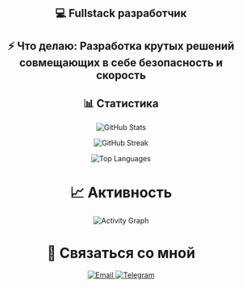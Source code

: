 <div align="center">
  
<h2> 💻 Fullstack разработчик </h2>
<h2> ⚡ Что делаю: Разработка крутых решений совмещающих в себе безопасность и скорость</h2>

## 📊  Статистика
<p align="center">
  <img src="https://github-readme-stats.vercel.app/api?username=Belxz777&show_icons=true&theme=radical&hide_border=true&bg_color=0D1117&title_color=00FF88&icon_color=00FF88&text_color=FFFFFF" alt="GitHub Stats" />
</p>

<p align="center">
  <img src="https://github-readme-streak-stats.herokuapp.com/?user=Belxz777&theme=radical&hide_border=true&background=0D1117&stroke=00FF88&ring=00FF88&fire=FF6B6B&currStreakLabel=00FF88" alt="GitHub Streak" />
</p>

<p align="center">
  <img src="https://github-readme-stats.vercel.app/api/top-langs/?username=Belxz777&layout=compact&theme=radical&hide_border=true&bg_color=0D1117&title_color=00FF88&text_color=FFFFFF" alt="Top Languages" />
</p>

<h1>📈 Активность </h1>

<p align="center">
  <img src="https://github-readme-activity-graph.vercel.app/graph?username=Belxz777&theme=react-dark&bg_color=0D1117&color=00FF88&line=00FF88&point=FFFFFF&area=true&hide_border=true" alt="Activity Graph" />
</p>
<h1> 🤝 Связаться со мной </h1>
<p align="center">
   <a href="belxz888@gmail.com">
    <img src="https://img.shields.io/badge/Email-D14836?style=for-the-badge&logo=gmail&logoColor=white" alt="Email" />
  </a>
  <a href="https://t.me/belxz999">
    <img src="https://img.shields.io/badge/Telegram-2CA5E0?style=for-the-badge&logo=telegram&logoColor=white" alt="Telegram" />
  </a>
</p>
</div>
